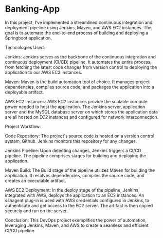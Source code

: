 # Banking-App
In this project, I've implemented a streamlined continuous integration and deployment pipeline using Jenkins, Maven, and AWS EC2 instances. The goal is to automate the end-to-end process of building and deploying a Springboot application.

Technologies Used:

Jenkins:
Jenkins serves as the backbone of the continuous integration and continuous deployment (CI/CD) pipeline. It automates the entire process, from fetching the latest code changes from version control to deploying the application to our AWS EC2 instances.

Maven:
Maven is the build automation tool of choice. It manages project dependencies, compiles source code, and packages the application into a deployable artifact. 

AWS EC2 Instances:
AWS EC2 instances provide the scalable compute power needed to host the application. The Jenkins server, application server and the MySQL database server on which stores the application data are all hosted on EC2 instances and configured for network interconnection.

Project Workflow:

Code Repository:
The project's source code is hosted on a version control system, Github. Jenkins monitors this repository for any changes.

Jenkins Pipeline:
Upon detecting changes, Jenkins triggers a CI/CD pipeline. The pipeline comprises stages for building and deploying the application.

Maven Build:
The Build stage of the pipeline utilizes Maven for building the application. It resolves dependencies, compiles the source code, and creates an executable artifact.

AWS EC2 Deployment:
In the deploy stage of the pipeline, Jenkins, integrated with AWS, deploys the application to an EC2 instances. An sshagent plug-in is used with AWS credentials configured in Jenkins, to authenticate and get access to the EC2 server. The artifact is then copied securely and run on the server.


Conclusion:
This DevOps project exemplifies the power of automation, leveraging Jenkins, Maven, and AWS to create a seamless and efficient CI/CD pipeline.

